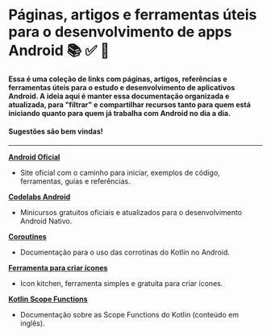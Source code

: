 # Páginas, artigos e ferramentas úteis para o desenvolvimento de apps Android 📚 ✅ 🚀
#### Essa é uma coleção de links com páginas, artigos, referências e ferramentas úteis para o estudo e desenvolvimento de aplicativos Android. A ideia aqui é manter essa documentação organizada e atualizada, para "filtrar" e compartilhar recursos tanto para quem está iniciando quanto para quem já trabalha com Android no dia a dia. 

#### Sugestões são bem vindas!



--------

**[Android Oficial](https://developer.android.com/develop?hl=pt-br)**
  - Site oficial com o caminho para iniciar, exemplos de código, ferramentas, guias e referências.

**[Codelabs Android](https://developer.android.com/get-started/codelabs?hl=pt-br)**
  - Minicursos gratuitos oficiais e atualizados para o desenvolvimento Android Nativo.

**[Coroutines](https://developer.android.com/kotlin/coroutines?hl=pt-br)**
  - Documentação para o uso das corrotinas do Kotlin no Android.

**[Ferramenta para criar ícones](https://icon.kitchen/)**
  - Icon kitchen, ferramenta simples e gratuita para criar ícones.

**[Kotlin Scope Functions](https://kotlinlang.org/docs/scope-functions.html)**
  - Documentação sobre as Scope Functions do Kotlin (conteúdo em inglês).

